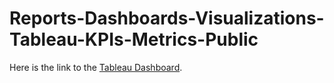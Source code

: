 # Reports-Dashboards-Visualizations-Tableau-KPIs-Metrics-Public

 Here is the link to the [Tableau Dashboard](https://public.tableau.com/app/profile/levy.shemtov/viz/CustomerDashboard_16683729595930/Customer).

